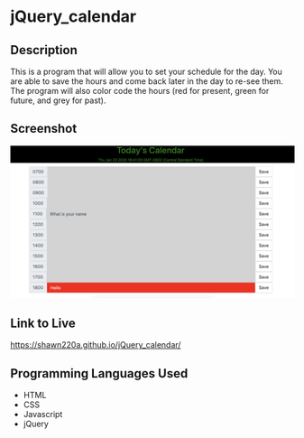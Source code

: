 # jQuery_calendar

## Description

This is a program that will allow you to set your schedule for the day. You are able to save the hours and come back later in the day to re-see them. The program will also color code the hours (red for present, green for future, and grey for past).

## Screenshot

![Screenshot](/imgs/jQuery_calendar_screenshot.png)

## Link to Live

https://shawn220a.github.io/jQuery_calendar/

## Programming Languages Used

* HTML
* CSS
* Javascript
* jQuery